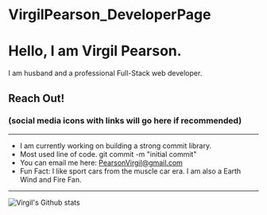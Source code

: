 # VirgilPearson_DeveloperPage

# Hello, I am Virgil Pearson.

I am husband and a professional Full-Stack web developer.

## Reach Out!

### (social media icons with links will go here if recommended)
---
* I am currently working on building a strong commit library.
* Most used line of code. git commit -m "initial commit" 
* You can email me here: PearsonVirgil@gmail.com
* Fun Fact: I like sport cars from the muscle car era. I am also a Earth Wind and Fire Fan.

---
![Virgil's Github stats](https://github-readme-stats.vercel.app/api?username=GitVirgil)